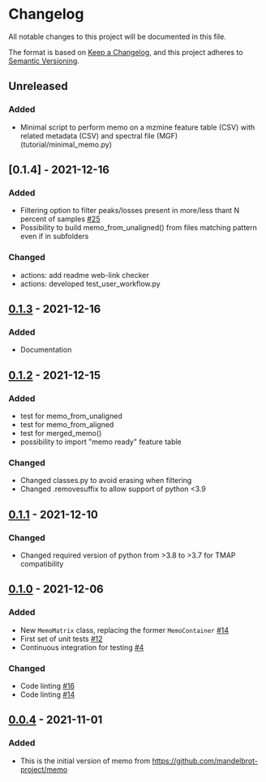 # Changelog

All notable changes to this project will be documented in this file.

The format is based on [Keep a Changelog](https://keepachangelog.com/en/1.0.0/),
and this project adheres to [Semantic Versioning](https://semver.org/spec/v2.0.0.html).

## Unreleased

### Added

- Minimal script to perform memo on a mzmine feature table (CSV) with related metadata (CSV) and spectral file (MGF) (tutorial/minimal_memo.py)

## [0.1.4] - 2021-12-16

### Added

- Filtering option to filter peaks/losses present in more/less thant N percent of samples [#25](https://github.com/mandelbrot-project/memo/issues/25)
- Possibility to build memo_from_unaligned() from files matching pattern even if in subfolders

### Changed

- actions: add readme web-link checker
- actions: developed test_user_workflow.py

## [0.1.3] - 2021-12-16

### Added

- Documentation

## [0.1.2] - 2021-12-15

### Added

- test for memo_from_unaligned
- test for memo_from_aligned
- test for merged_memo()
- possibility to import "memo ready" feature table

### Changed

- Changed classes.py to avoid erasing when filtering
- Changed .removesuffix to allow support of python <3.9

## [0.1.1] - 2021-12-10

### Changed

- Changed required version of python from >3.8 to >3.7 for TMAP compatibility

## [0.1.0] - 2021-12-06

### Added

- New `MemoMatrix` class, replacing the former `MemoContainer` [#14](https://github.com/matchms/matchms/pull/14)
- First set of unit tests [#12](https://github.com/matchms/matchms/pull/12)
- Continuous integration for testing [#4](https://github.com/matchms/matchms/pull/4)

### Changed

- Code linting [#16](https://github.com/matchms/matchms/pull/16)
- Code linting [#14](https://github.com/matchms/matchms/pull/14)

## [0.0.4] - 2021-11-01

### Added

- This is the initial version of memo from https://github.com/mandelbrot-project/memo


[Unreleased]: https://github.com/mandelbrot-project/memo/compare/0.1.0...HEAD
[0.1.3]: https://github.com/mandelbrot-project/memo/compare/0.1.2...0.1.3
[0.1.2]: https://github.com/mandelbrot-project/memo/compare/0.1.1...0.1.2
[0.1.1]: https://github.com/mandelbrot-project/memo/compare/0.1.0...0.1.1
[0.1.0]: https://github.com/mandelbrot-project/memo/compare/0.0.4...0.1.0
[0.0.4]: https://github.com/mandelbrot-project/memo/releases/tag/0.0.4

